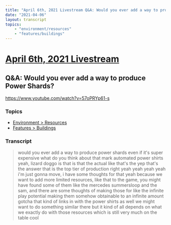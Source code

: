 ```yaml
---
title: "April 6th, 2021 Livestream Q&A: Would you ever add a way to produce Power Shards?"
date: "2021-04-06"
layout: transcript
topics:
    - "environment/resources"
    - "features/buildings"
---
```

# [April 6th, 2021 Livestream](../2021-04-06.md)
## Q&A: Would you ever add a way to produce Power Shards?
https://www.youtube.com/watch?v=57oPRYp61-s

### Topics
* [Environment > Resources](../topics/environment/resources.md)
* [Features > Buildings](../topics/features/buildings.md)

### Transcript

> would you ever add a way to produce power shards even if it's super expensive what do you think about that mark automated power shirts yeah, lizard doggo is that is that the actual like that's the yep that's the answer that is the top tier of production right yeah yeah yeah yeah i'm just gonna move, i have some thoughts for that yeah because we want to add more limited resources, like that to the game, you might have found some of them like the mercedes summersloop and the sam, and there are some thoughts of making those for like the infinite play potential making them somehow obtainable to an infinite amount gotcha that kind of links in with the power shirts as well we might want to do something similar there but it kind of all depends on what we exactly do with those resources which is still very much on the table cool
